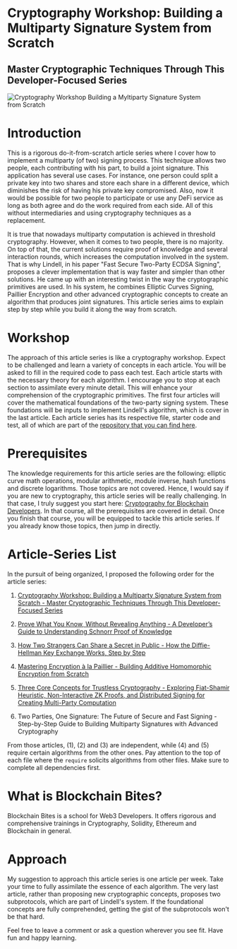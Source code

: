 # Cryptography Workshop: Building a Multiparty Signature System from Scratch

## Master Cryptographic Techniques Through This Developer-Focused Series

![Cryptography Workshop Building a Myltiparty Signature System from Scratch](https://github.com/user-attachments/assets/84baa4e0-ecfc-4899-9927-b5f82446e38a)

# Introduction

This is a rigorous do-it-from-scratch article series where I cover how to implement a multiparty (of two) signing process. This technique allows two people, each contributing with his part, to build a joint signature. This application has several use cases. For instance, one person could split a private key into two shares and store each share in a different device, which diminishes the risk of having his private key compromised. Also, now it would be possible for two people to participate or use any DeFi service as long as both agree and do the work required from each side. All of this without intermediaries and using cryptography techniques as a replacement.

It is true that nowadays multiparty computation is achieved in threshold cryptography. However, when it comes to two people, there is no majority. On top of that, the current solutions require proof of knowledge and several interaction rounds, which increases the computation involved in the system. That is why Lindell, in his paper "Fast Secure Two-Party ECDSA Signing", proposes a clever implementation that is way faster and simpler than other solutions. He came up with an interesting twist in the way the cryptographic primitives are used. In his system, he combines Elliptic Curves Signing, Paillier Encryption and other advanced cryptographic concepts to create an algorithm that produces joint signatures. This article series aims to explain step by step while you build it along the way from scratch.

# Workshop

The approach of this article series is like a cryptography workshop. Expect to be challenged and learn a variety of concepts in each article. You will be asked to fill in the required code to pass each test. Each article starts with the necessary theory for each algorithm. I encourage you to stop at each section to assimilate every minute detail. This will enhance your comprehension of the cryptographic primitives. The first four articles will cover the mathematical foundations of the two-party signing system. These foundations will be inputs to implement Lindell's algorithm, which is cover in the last article. Each article series has its respective file, starter code and test, all of which are part of the [repository that you can find here](https://github.com/Blockchain-Bites/two-party-computation-signature).

# Prerequisites

The knowledge requirements for this article series are the following: elliptic curve math operations, modular arithmetic, module inverse, hash functions and discrete logarithms. Those topics are not covered. Hence, I would say if you are new to cryptography, this article series will be really challenging. In that case, I truly suggest you start here: [Cryptography for Blockchain Developers](https://www.blockchainbites.co/cryptography-for-blockchain-developers). In that course, all the prerequisites are covered in detail. Once you finish that course, you will be equipped to tackle this article series. If you already know those topics, then jump in directly.

# Article-Series List

In the pursuit of being organized, I proposed the following order for the article series:

1. [Cryptography Workshop: Building a Multiparty Signature System from Scratch - Master Cryptographic Techniques Through This Developer-Focused Series](https://medium.com/blockchain-bites-es/cryptography-workshop-building-a-myltiparty-signature-system-from-scratch-9c5efc97567a)

2. [Prove What You Know, Without Revealing Anything - A Developer’s Guide to Understanding Schnorr Proof of Knowledge](https://medium.com/@lee.marreros/prove-what-you-know-without-revealing-anything-8fc77525f761)

3. [How Two Strangers Can Share a Secret in Public - How the Diffie-Hellman Key Exchange Works, Step by Step](https://medium.com/@lee.marreros/how-two-strangers-can-share-a-secret-in-public-4a21651d9881)

4. [Mastering Encryption à la Paillier - Building Additive Homomorphic Encryption from Scratch](https://medium.com/blockchain-bites-es/mastering-encryption-a-la-paillier-98be7f877c43)

5. [Three Core Concepts for Trustless Cryptography - Exploring Fiat-Shamir Heuristic, Non-Interactive ZK Proofs, and Distributed Signing for Creating Multi-Party Computation](https://medium.com/@lee.marreros/three-core-concepts-for-trustless-cryptography-56a042fa2ca4)

6. Two Parties, One Signature: The Future of Secure and Fast Signing - Step-by-Step Guide to Building Multiparty Signatures with Advanced Cryptography

From those articles, (1), (2) and (3) are independent, while (4) and (5) require certain algorithms from the other ones. Pay attention to the top of each file where the `require` solicits algorithms from other files. Make sure to complete all dependencies first.

# What is Blockchain Bites?

Blockchain Bites is a school for Web3 Developers. It offers rigorous and comprehensive trainings in Cryptography, Solidity, Ethereum and Blockchain in general.

# Approach

My suggestion to approach this article series is one article per week. Take your time to fully assimilate the essence of each algorithm. The very last article, rather than proposing new cryptographic concepts, proposes two subprotocols, which are part of Lindell's system. If the foundational concepts are fully comprehended, getting the gist of the subprotocols won't be that hard.

Feel free to leave a comment or ask a question wherever you see fit. Have fun and happy learning.